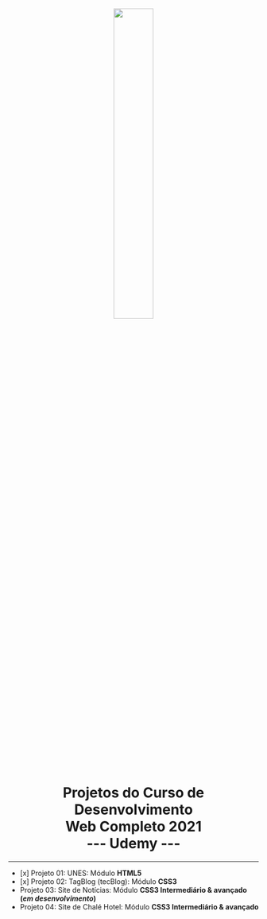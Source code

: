 <h1 align='center'>
    <img src='https://centrosoftware.com.br/wp-content/uploads/2020/10/543_378726_tech.hero_.jpg' width='40%'>
    <br>
    <b>Projetos do Curso de Desenvolvimento <br> Web Completo 2021</b>
    <br>
    <b>--- Udemy ---</b>
</h1>
<hr>

<ul>
    <li>[x] Projeto 01: UNES: Módulo <b>HTML5</b></li>
    <li>[x] Projeto 02: TagBlog (tecBlog): Módulo <b>CSS3</b></li>
    <li>Projeto 03: Site de Notícias: Módulo <b>CSS3 Intermediário & avançado (<i>em desenvolvimento</i>)</b></li>
    <li>Projeto 04: Site de Chalé Hotel: Módulo <b>CSS3 Intermediário & avançado</b></li>
</ul>
